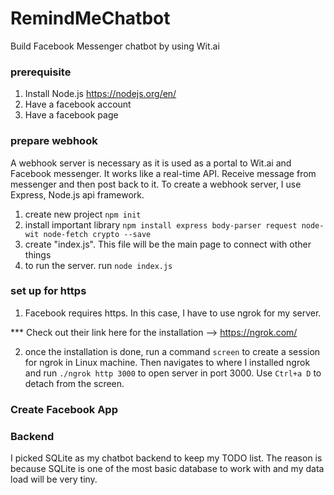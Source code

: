 # RemindMeChatbot
Build Facebook Messenger chatbot by using Wit.ai

### prerequisite
1. Install Node.js https://nodejs.org/en/
2. Have a facebook account
3. Have a facebook page

### prepare webhook

A webhook server is necessary as it is used as a portal to Wit.ai and Facebook messenger. It works like a real-time API. Receive message from messenger and then post back to it. To create a webhook server, I use Express, Node.js api framework.

1. create new project `npm init`
2. install important library
`npm install express body-parser request node-wit node-fetch crypto --save`
3. create "index.js". This file will be the main page to connect with other things 
4. to run the server. run `node index.js`

### set up for https

1. Facebook requires https. In this case, I have to use ngrok for my server.

*** Check out their link here for the installation --> https://ngrok.com/

2. once the installation is done, run a command `screen` to create a session for ngrok in Linux machine. Then navigates to where I installed ngrok and run `./ngrok http 3000` to open server in port 3000. Use `Ctrl+a D` to detach from the screen.

### Create Facebook App


### Backend

I picked SQLite as my chatbot backend to keep my TODO list. The reason is because SQLite is one of the most basic database to work with and my data load will be very tiny. 
